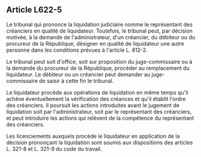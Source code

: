 Article L622-5
----
Le tribunal qui prononce la liquidation judiciaire nomme le représentant des
créanciers en qualité de liquidateur. Toutefois, le tribunal peut, par décision
motivée, à la demande de l'administrateur, d'un créancier, du débiteur ou du
procureur de la République, désigner en qualité de liquidateur une autre
personne dans les conditions prévues à l'article L. 812-2.

Le tribunal peut soit d'office, soit sur proposition du juge-commissaire ou à la
demande du procureur de la République, procéder au remplacement du liquidateur.
Le débiteur ou un créancier peut demander au juge-commissaire de saisir à cette
fin le tribunal.

Le liquidateur procède aux opérations de liquidation en même temps qu'il achève
éventuellement la vérification des créances et qu'il établit l'ordre des
créanciers. Il poursuit les actions introduites avant le jugement de liquidation
soit par l'administrateur, soit par le représentant des créanciers, et peut
introduire les actions qui relèvent de la compétence du représentant des
créanciers.

Les licenciements auxquels procède le liquidateur en application de la décision
prononçant la liquidation sont soumis aux dispositions des articles L. 321-8 et
L. 321-9 du code du travail.
